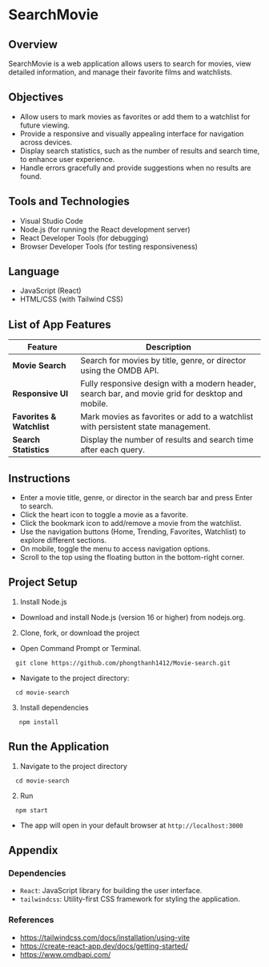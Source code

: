 # SearchMovie

## Overview

SearchMovie is a web application allows users to search for movies, view detailed information, and manage their favorite films and watchlists. 

## Objectives
- Allow users to mark movies as favorites or add them to a watchlist for future viewing. 
- Provide a responsive and visually appealing interface for navigation across devices. 
- Display search statistics, such as the number of results and search time, to enhance user experience.
- Handle errors gracefully and provide suggestions when no results are found.
  
## Tools and Technologies
- Visual Studio Code 
- Node.js (for running the React development server) 
- React Developer Tools (for debugging) 
- Browser Developer Tools (for testing responsiveness)
## Language
- JavaScript (React)
- HTML/CSS (with Tailwind CSS)
## List of App Features
| Feature                | Description |
|------------------------|-------------|
| **Movie Search** | Search for movies by title, genre, or director using the OMDB API. |
| **Responsive UI**     | Fully responsive design with a modern header, search bar, and movie grid for desktop and mobile. |
| **Favorites & Watchlist**          | Mark movies as favorites or add to a watchlist with persistent state management. |
| **Search Statistics**   | Display the number of results and search time after each query. |
## Instructions
- Enter a movie title, genre, or director in the search bar and press Enter to search. 
- Click the heart icon to toggle a movie as a favorite. 
- Click the bookmark icon to add/remove a movie from the watchlist. 
- Use the navigation buttons (Home, Trending, Favorites, Watchlist) to explore different sections. 
- On mobile, toggle the menu to access navigation options. 
- Scroll to the top using the floating button in the bottom-right corner.
## Project Setup
1. Install Node.js
- Download and install Node.js (version 16 or higher) from nodejs.org.
2. Clone, fork, or download the project
- Open Command Prompt or Terminal.
```
  git clone https://github.com/phongthanh1412/Movie-search.git
```
- Navigate to the project directory:
```
  cd movie-search
```
3. Install dependencies
```
   npm install
```
## Run the Application
1. Navigate to the project directory
  ```
    cd movie-search
  ```
2. Run
  ```
    npm start
  ```
- The app will open in your default browser at `http://localhost:3000`

## Appendix
### Dependencies
- `React`: JavaScript library for building the user interface.
- `tailwindcss`: Utility-first CSS framework for styling the application.
### References
- https://tailwindcss.com/docs/installation/using-vite
- https://create-react-app.dev/docs/getting-started/
- https://www.omdbapi.com/

